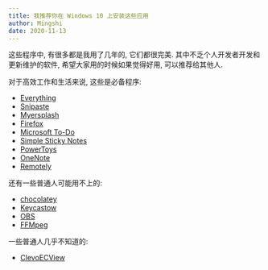 ```yaml
---
title: 我推荐你在 Windows 10 上安装这些应用
author: Mingshi
date: 2020-11-13
---
```


这些程序中, 有很多都是我用了几年的, 它们都很完美. 其中不乏个人开发者开发和更新维护的软件, 希望大家用的时候如果觉得好用, 可以推荐给其他人.

对于高效工作和生活来说, 这些是必备程序:

- [Everything](https://www.voidtools.com/downloads/)
- [Snipaste](https://zh.snipaste.com/download.html)
- [Myersplash](https://juniperphoton.net/myersplash/)
- [Firefox](https://www.mozilla.org/en-US/firefox/new/)
- [Microsoft To-Do](https://to-do.microsoft.com/tasks/)
- [Simple Sticky Notes](https://www.simplestickynotes.com/)
- [PowerToys](https://github.com/microsoft/PowerToys/releases/)
- [OneNote](https://www.onenote.com/download)
- [Remotely](https://app.remotely.one/Agents)

还有一些普通人可能用不上的:

- [chocolatey](https://chocolatey.org/install)
- [Keycastow](https://chocolatey.org/packages/keycastow)
- [OBS](https://obsproject.com/download)
- [FFMpeg](https://ffmpeg.org/download.html)

一些普通人几乎不知道的:

- [ClevoECView](https://github.com/SkyLandTW/ClevoECView)
